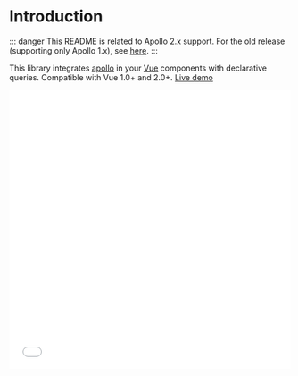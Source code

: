 # Introduction

::: danger
This README is related to Apollo 2.x support. For the old release (supporting only Apollo 1.x), see [here](https://github.com/Akryum/vue-apollo/tree/apollo-1).
:::

This library integrates [apollo](https://www.apollographql.com/) in your [Vue](http://vuejs.org) components with declarative queries. Compatible with Vue 1.0+ and 2.0+. [Live demo](https://jsfiddle.net/Akryum/oyejk2qL/)

<iframe
  src="//slides.com/akryum/vue-apollo-graphql/embed?style=light"
  width="100%"
  height="500"
  scrolling="no"
  frameborder="0"
  webkitallowfullscreen
  mozallowfullscreen
  allowfullscreen
/>

## Sponsors

### Silver

<p style="text-align: center;">
  <a href="https://vueschool.io/" target="_blank">
    <img src="https://vueschool.io/img/logo/vueschool_logo_multicolor.svg" alt="VueSchool logo" class="silver-sponsor">
  </a>
</p>

## Become a sponsor

Is your company using vue-apollo or vue-cli-plugin-apollo to build awesome apps? Join the other patrons and become a sponsor to add your logo on this documentation! Supporting me on Patreon allows me to work less for a job and to work more on Free Open Source Software such as vue-apollo! Thank you!

<p style="text-align: center;">
  <a href="https://www.patreon.com/akryum" target="_blank">
    <img src="https://c5.patreon.com/external/logo/become_a_patron_button.png" alt="Become a Patreon">
  </a>
</p>

## What is GraphQL?

[GraphQL](https://graphql.org/) is a specification that aims at easing the communication between frontends and backends. It mainly consists of a Schema Language for the server and a Query Language for the client.

## What is Apollo?

[Apollo](https://www.apollographql.com/) is a set of tools and community effort to help you use GraphQL in your apps. It's well known for its [client](https://www.apollographql.com/client) and its [server](https://www.apollographql.com/server). Apollo is developed and supported by the [Meteor Development Group](https://www.meteor.io/).

## Links

[<img src="https://assets-cdn.github.com/favicon.ico" alt="icon" width="16" height="16"/> Vue-cli plugin](https://github.com/Akryum/vue-cli-plugin-apollo)

[<img src="https://assets-cdn.github.com/favicon.ico" alt="icon" width="16" height="16"/> More vue-apollo examples](https://github.com/Akryum/vue-apollo-example)

[<img src="https://assets-cdn.github.com/favicon.ico" alt="icon" width="16" height="16"/> Apollo graphql server example](https://github.com/Akryum/apollo-server-example)

[<img src="https://www.howtographql.com/static/howtographql.d1a2e5b4.svg" alt="icon" width="16" height="16"/> How to GraphQL](https://www.howtographql.com/vue-apollo/0-introduction/)

[<img src="https://conf.vuejs.org/img/logo-48.png" alt="icon" width="16" height="16"/> VueConf 2017 demo](https://github.com/Akryum/vueconf-2017-demo) &amp; [slides](http://slides.com/akryum/graphql#/)

[<img src="https://assets-cdn.github.com/favicon.ico" alt="icon" width="16" height="16"/> Devfest Summit Example](https://github.com/Akryum/devfest-nantes-2017) (with lots of features like SSR, OAuth, Realtime updates, Apollo Engine...)
